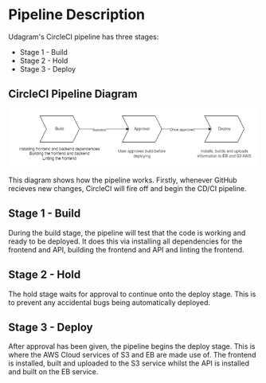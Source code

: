 # Pipeline Description

Udagram's CircleCI pipeline has three stages: 
- Stage 1 - Build
- Stage 2 - Hold
- Stage 3 - Deploy

## CircleCI Pipeline Diagram
![Diagram](./images/pipeline_diagram.png)

This diagram shows how the pipeline works. Firstly, whenever GitHub recieves new changes, CircleCI will fire off and begin the CD/CI pipeline.

## Stage 1 - Build
During the build stage, the pipeline will test that the code is working and ready to be deployed. It does this via installing all dependencies for the frontend and API, building the frontend and API and linting the frontend.

## Stage 2 - Hold
The hold stage waits for approval to continue onto the deploy stage. This is to prevent any accidental bugs being automatically deployed.

## Stage 3 - Deploy
After approval has been given, the pipeline begins the deploy stage. This is where the AWS Cloud services of S3 and EB are made use of. The frontend is installed, built and uploaded to the S3 service whilst the API is installed and built on the EB service.
